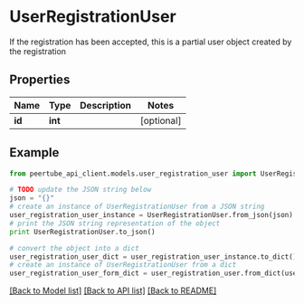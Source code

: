 # UserRegistrationUser

If the registration has been accepted, this is a partial user object created by the registration

## Properties
Name | Type | Description | Notes
------------ | ------------- | ------------- | -------------
**id** | **int** |  | [optional] 

## Example

```python
from peertube_api_client.models.user_registration_user import UserRegistrationUser

# TODO update the JSON string below
json = "{}"
# create an instance of UserRegistrationUser from a JSON string
user_registration_user_instance = UserRegistrationUser.from_json(json)
# print the JSON string representation of the object
print UserRegistrationUser.to_json()

# convert the object into a dict
user_registration_user_dict = user_registration_user_instance.to_dict()
# create an instance of UserRegistrationUser from a dict
user_registration_user_form_dict = user_registration_user.from_dict(user_registration_user_dict)
```
[[Back to Model list]](../README.md#documentation-for-models) [[Back to API list]](../README.md#documentation-for-api-endpoints) [[Back to README]](../README.md)


